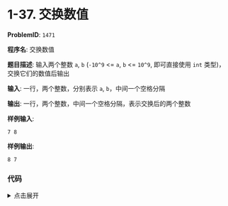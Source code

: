 # 1-37. 交换数值

**ProblemID**: `1471`

**程序名**: 交换数值

**题目描述**: 输入两个整数 `a`, `b` (`-10^9` <= `a`, `b` <= `10^9`, 即可直接使用 `int` 类型)，交换它们的数值后输出

**输入**: 一行，两个整数，分别表示 `a`, `b`，中间一个空格分隔

**输出**: 一行，两个整数，中间一个空格分隔，表示交换后的两个整数

**样例输入**:

```text
7 8
```

**样例输出**:

```text
8 7
```

### 代码

<details>
<summary>点击展开</summary>

```cpp
#include <iostream>
using namespace std;

int main()
{
    int a, b;
    cin >> a >> b;

    // int a, b, t;
    // t = a;
    // a = b;
    // b = t;
    swap(a, b); // 交换 a 和 b / ↑原理

    cout << a << " " << b << endl;
    return 0;
}
```

```output
7 8
8 7
```

</details>
